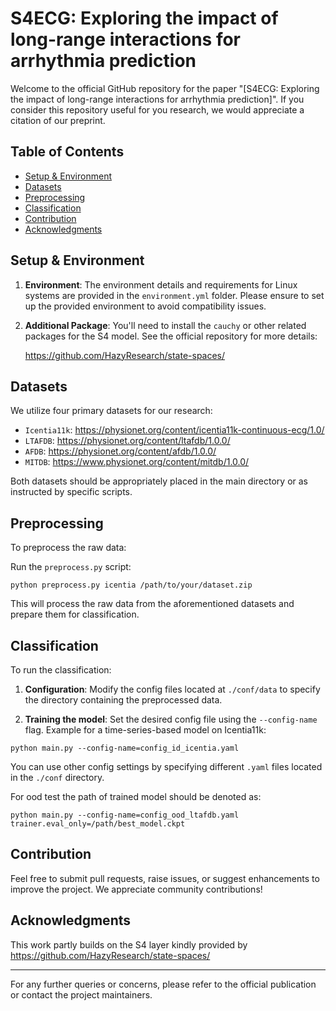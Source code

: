 # S4ECG: Exploring the impact of long-range interactions for arrhythmia prediction

Welcome to the official GitHub repository for the paper "[S4ECG: Exploring the impact of long-range interactions for arrhythmia prediction]". If you consider this repository useful for you research, we would appreciate a citation of our preprint.

## Table of Contents
- [Setup & Environment](#setup--environment)
- [Datasets](#datasets)
- [Preprocessing](#preprocessing)
- [Classification](#classification)
- [Contribution](#contribution)
- [Acknowledgments](#acknowledgments)

## Setup & Environment

1. **Environment**: The environment details and requirements for Linux systems are provided in the `environment.yml` folder. Please ensure to set up the provided environment to avoid compatibility issues.

2. **Additional Package**: You'll need to install the `cauchy` or other related packages for the S4 model. See the official repository for more details:

	https://github.com/HazyResearch/state-spaces/


## Datasets

We utilize four primary datasets for our research:

- `Icentia11k`: https://physionet.org/content/icentia11k-continuous-ecg/1.0/
- `LTAFDB`: https://physionet.org/content/ltafdb/1.0.0/
- `AFDB`: https://physionet.org/content/afdb/1.0.0/
- `MITDB`: https://www.physionet.org/content/mitdb/1.0.0/

Both datasets should be appropriately placed in the main directory or as instructed by specific scripts.

## Preprocessing

To preprocess the raw data:

Run the `preprocess.py` script:
```
python preprocess.py icentia /path/to/your/dataset.zip
```

This will process the raw data from the aforementioned datasets and prepare them for classification.

## Classification

To run the classification:

1. **Configuration**: Modify the config files located at `./conf/data` to specify the directory containing the preprocessed data.

2. **Training the model**:
Set the desired config file using the `--config-name` flag. Example for a time-series-based model on Icentia11k:
```
python main.py --config-name=config_id_icentia.yaml
```

You can use other config settings by specifying different `.yaml` files located in the `./conf` directory.

For ood test the path of trained model should be denoted as:
```
python main.py --config-name=config_ood_ltafdb.yaml trainer.eval_only=/path/best_model.ckpt
```


## Contribution

Feel free to submit pull requests, raise issues, or suggest enhancements to improve the project. We appreciate community contributions!

## Acknowledgments
This work partly builds on the S4 layer kindly provided by https://github.com/HazyResearch/state-spaces/

---

For any further queries or concerns, please refer to the official publication or contact the project maintainers.
